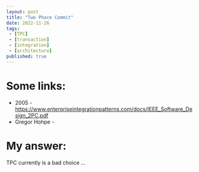 ```yaml
---
layout: post
title: "Two Phace Commit"
date: 2022-11-26
tags:
 - [TPC]
 - [transaction]
 - [integration]
 - [architecture]
published: true
---
```


# Some links:

- 2005 - https://www.enterpriseintegrationpatterns.com/docs/IEEE_Software_Design_2PC.pdf
- Gregor Hohpe - 



# My answer:
TPC currently is a bad choice ... 
